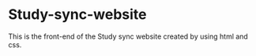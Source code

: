 # Study-sync-website
This is the front-end of the Study sync website created by using html and css.

